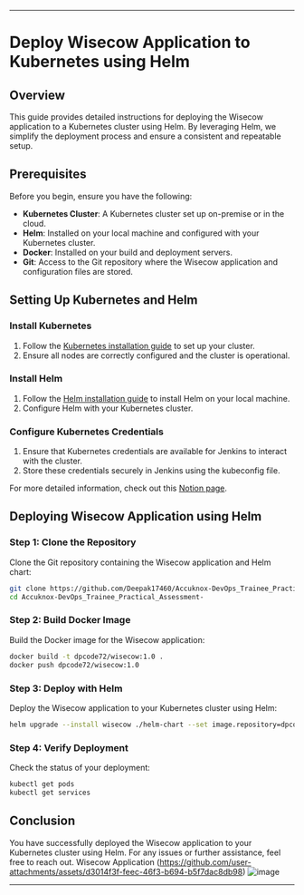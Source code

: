 
---

# Deploy Wisecow Application to Kubernetes using Helm

## Overview
This guide provides detailed instructions for deploying the Wisecow application to a Kubernetes cluster using Helm. By leveraging Helm, we simplify the deployment process and ensure a consistent and repeatable setup.

## Prerequisites
Before you begin, ensure you have the following:

- **Kubernetes Cluster**: A Kubernetes cluster set up on-premise or in the cloud.
- **Helm**: Installed on your local machine and configured with your Kubernetes cluster.
- **Docker**: Installed on your build and deployment servers.
- **Git**: Access to the Git repository where the Wisecow application and configuration files are stored.

## Setting Up Kubernetes and Helm
### Install Kubernetes
1. Follow the [Kubernetes installation guide](https://kubernetes.io/docs/setup/) to set up your cluster.
2. Ensure all nodes are correctly configured and the cluster is operational.

### Install Helm
1. Follow the [Helm installation guide](https://helm.sh/docs/intro/install/) to install Helm on your local machine.
2. Configure Helm with your Kubernetes cluster.

### Configure Kubernetes Credentials
1. Ensure that Kubernetes credentials are available for Jenkins to interact with the cluster.
2. Store these credentials securely in Jenkins using the kubeconfig file.

For more detailed information, check out this [Notion page](https://www.notion.so/All-Required-Things-which-needed-To-Provision-K8S-on-an-on-Premise-1eec48e905f44b53ad0df6d6ee57e3a0?pvs=4).

## Deploying Wisecow Application using Helm
### Step 1: Clone the Repository
Clone the Git repository containing the Wisecow application and Helm chart:
```bash
git clone https://github.com/Deepak17460/Accuknox-DevOps_Trainee_Practical_Assessment-.git
cd Accuknox-DevOps_Trainee_Practical_Assessment-
```

### Step 2: Build Docker Image
Build the Docker image for the Wisecow application:
```bash
docker build -t dpcode72/wisecow:1.0 .
docker push dpcode72/wisecow:1.0
```

### Step 3: Deploy with Helm
Deploy the Wisecow application to your Kubernetes cluster using Helm:
```bash
helm upgrade --install wisecow ./helm-chart --set image.repository=dpcode72/wisecow --set image.tag=1.0
```

### Step 4: Verify Deployment
Check the status of your deployment:
```bash
kubectl get pods
kubectl get services
```

## Conclusion
You have successfully deployed the Wisecow application to your Kubernetes cluster using Helm. For any issues or further assistance, feel free to reach out.
Wisecow Application (https://github.com/user-attachments/assets/d3014f3f-feec-46f3-b694-b5f7dac8db98)
![image](https://github.com/user-attachments/assets/1ba70b88-54ea-4558-8c4a-d656e321155f)

---

